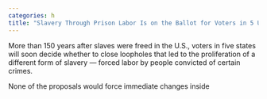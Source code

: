 ```yaml
---
categories: h
title: "Slavery Through Prison Labor Is on the Ballot for Voters in 5 US States"
---
```


More than 150 years after slaves were freed in the U.S., voters in five states will soon decide whether to close loopholes that led to the proliferation of a different form of slavery — forced labor by people convicted of certain crimes.



None of the proposals would force immediate changes inside